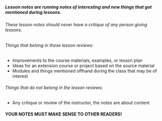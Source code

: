 

##### Lesson notes are running notes of interesting and new things that got mentioned during lessons.

###### These lesson notes should never have a critique of any person giving lessons.


###### Things that belong in these lesson reviews:
- Improvements to the course materials, examples, or lesson plan
- Ideas for an extension course or project based on the source material
- Modules and things mentioned offhand during the class that may be of interest


###### Things that do not belong in the lesson reviews:
- Any critique or review of the instructor, the notes are about content


#### YOUR NOTES MUST MAKE SENSE TO OTHER READERS!
